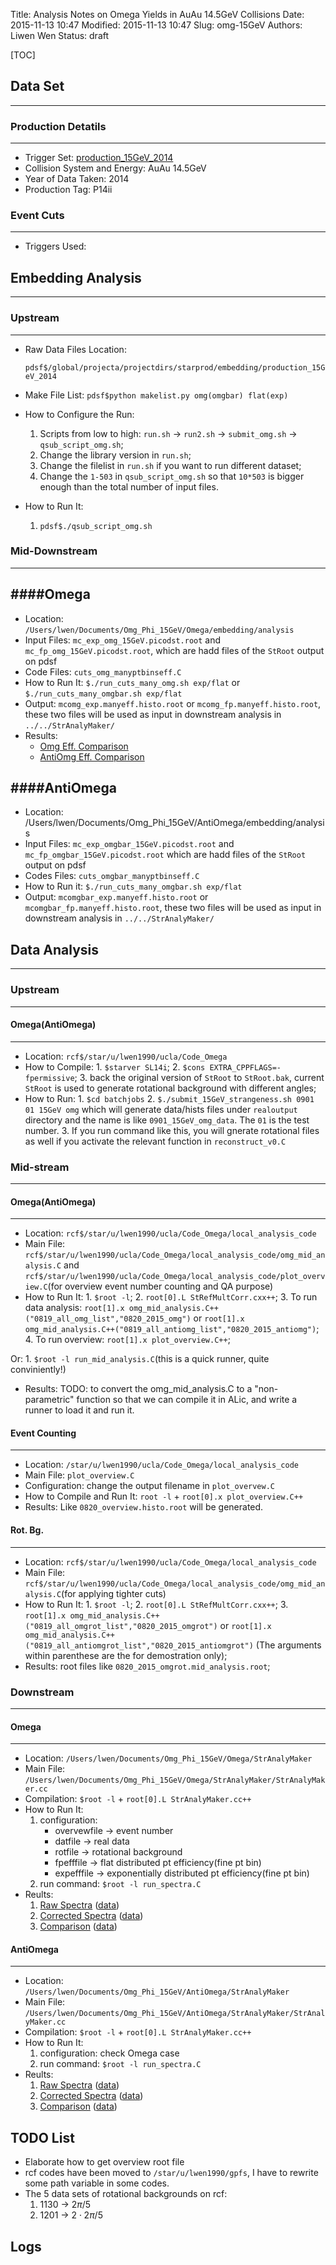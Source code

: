 Title: Analysis Notes on Omega Yields in AuAu 14.5GeV Collisions
Date: 2015-11-13 10:47
Modified: 2015-11-13 10:47
Slug: omg-15GeV
Authors: Liwen Wen
Status: draft

[TOC]

## Data Set
----
### Production Detatils
----
* Trigger Set: [production_15GeV_2014](http://www.star.bnl.gov/public/comp/prod/prodsum/production_15GeV_2014.P14id.html) 
* Collision System and Energy: AuAu 14.5GeV 
* Year of Data Taken: 2014
* Production Tag: P14ii

### Event Cuts 
----
* Triggers Used:

## Embedding Analysis
----
### Upstream 
----
* Raw Data Files Location: 

     `pdsf$/global/projecta/projectdirs/starprod/embedding/production_15GeV_2014` 

* Make File List: `pdsf$python makelist.py omg(omgbar) flat(exp)`
* How to Configure the Run:
    1. Scripts from low to high: `run.sh` -> `run2.sh` -> `submit_omg.sh` -> `qsub_script_omg.sh`;
    2. Change the library version in `run.sh`; 
    3. Change the filelist in `run.sh` if you want to run different dataset;
    4. Change the `1-503` in `qsub_script_omg.sh` so that `10*503` is bigger enough than the total number of input files.
* How to Run It:
    1. `pdsf$./qsub_script_omg.sh`

### Mid-Downstream 
----
####Omega
----
* Location: `/Users/lwen/Documents/Omg_Phi_15GeV/Omega/embedding/analysis`
* Input Files: `mc_exp_omg_15GeV.picodst.root` and `mc_fp_omg_15GeV.picodst.root`, which are hadd files of the `StRoot` output on pdsf
* Code Files: `cuts_omg_manyptbinseff.C`
* How to Run It: `$./run_cuts_many_omg.sh exp/flat` or `$./run_cuts_many_omgbar.sh exp/flat`
* Output: `mcomg_exp.manyeff.histo.root` or `mcomg_fp.manyeff.histo.root`, these two files will be used as input in downstream analysis in `../../StrAnalyMaker/`
* Results: 
    * [Omg Eff. Comparison]({filename}/plots/omg_efferr_comparison.pdf)
    * [AntiOmg Eff. Comparison]({filename}/plots/antiomg_efferr_comparison.pdf)

####AntiOmega
----
* Location: /Users/lwen/Documents/Omg_Phi_15GeV/AntiOmega/embedding/analysis
* Input Files: `mc_exp_omgbar_15GeV.picodst.root` and `mc_fp_omgbar_15GeV.picodst.root` which are hadd files of the `StRoot` output on pdsf
* Codes Files: `cuts_omgbar_manyptbinseff.C`
* How to Run it: `$./run_cuts_many_omgbar.sh exp/flat` 
* Output: `mcomgbar_exp.manyeff.histo.root` or `mcomgbar_fp.manyeff.histo.root`, these two files will be used as input in downstream analysis in `../../StrAnalyMaker/`

## Data Analysis
----
### Upstream 
----
#### Omega(AntiOmega)
----
* Location: `rcf$/star/u/lwen1990/ucla/Code_Omega`
* How to Compile: 
      1. `$starver SL14i`;
      2. `$cons EXTRA_CPPFLAGS=-fpermissive`;
      3. back the original version of `StRoot` to `StRoot.bak`, current `StRoot` is used to generate rotational background with different angles;  
* How to Run:
      1. `$cd batchjobs`
      2. `$./submit_15GeV_strangeness.sh 0901 01 15GeV omg` which will generate data/hists files under `realoutput` directory and the name is like `0901_15GeV_omg_data`. The `01` is the test number.
      3. If you run command like this, you will gnerate rotational files as well if you activate the relevant function in `reconstruct_v0.C`

### Mid-stream 
----
#### Omega(AntiOmega)
----
* Location: `rcf$/star/u/lwen1990/ucla/Code_Omega/local_analysis_code`
* Main File: `rcf$/star/u/lwen1990/ucla/Code_Omega/local_analysis_code/omg_mid_analysis.C` and `rcf$/star/u/lwen1990/ucla/Code_Omega/local_analysis_code/plot_overview.C`(for overview event number counting and QA purpose)
* How to Run It: 
       1. `$root -l`; 
       2. `root[0].L StRefMultCorr.cxx++`;
       3. To run data analysis: `root[1].x omg_mid_analysis.C++("0819_all_omg_list","0820_2015_omg")` or `root[1].x omg_mid_analysis.C++("0819_all_antiomg_list","0820_2015_antiomg")`;
       4. To run overview: `root[1].x plot_overview.C++`;

Or:
       1. `$root -l run_mid_analysis.C`(this is a quick runner, quite conviniently!) 

* Results:
TODO: to convert the omg_mid_analysis.C to a "non-parametric" function so that we can compile it in ALic, and write a runner to load it and run it. 

#### Event Counting
----
* Location: `/star/u/lwen1990/ucla/Code_Omega/local_analysis_code`
* Main File: `plot_overview.C`
* Configuration: change the output filename in `plot_overvew.C`
* How to Compile and Run It: `root -l` + `root[0].x plot_overview.C++`
* Results: Like `0820_overview.histo.root` will be generated. 

#### Rot. Bg.
----
* Location: `rcf$/star/u/lwen1990/ucla/Code_Omega/local_analysis_code`
* Main File: `rcf$/star/u/lwen1990/ucla/Code_Omega/local_analysis_code/omg_mid_analysis.C`(for applying tighter cuts)
* How to Run It: 
       1. `$root -l`; 
       2. `root[0].L StRefMultCorr.cxx++`;
       3. `root[1].x omg_mid_analysis.C++("0819_all_omgrot_list","0820_2015_omgrot")` or `root[1].x omg_mid_analysis.C++("0819_all_antiomgrot_list","0820_2015_antiomgrot")` (The arguments within parenthese are the for demostration only);
* Results: root files like `0820_2015_omgrot.mid_analysis.root`;

### Downstream 
----
#### Omega
----
* Location: `/Users/lwen/Documents/Omg_Phi_15GeV/Omega/StrAnalyMaker`
* Main File: `/Users/lwen/Documents/Omg_Phi_15GeV/Omega/StrAnalyMaker/StrAnalyMaker.cc`
* Compilation: `$root -l` + `root[0].L StrAnalyMaker.cc++`
* How to Run It: 
     1. configuration: 
           * overvewfile -> event number
           * datfile -> real data
           * rotfile -> rotational background
           * fpefffile -> flat distributed pt efficiency(fine pt bin) 
           * expefffile -> exponentially distributed pt efficiency(fine pt bin)
     2. run command: `$root -l run_spectra.C`
* Reults:
     1. [Raw Spectra]({filename}/plots/omg_rawspectra.pdf) ([data]({filename}/data/omg_rawspectra.txt))
     2. [Corrected Spectra]({filename}/plots/omg_finalCorrSpectra.pdf) ([data]({filename}/data/omg_finalCorrSpectra.txt))
     3. [Comparison]({filename}/plots/compare11GeV_omg.pdf) ([data]({filename}/data/compare11GeV_omg.txt))
     
#### AntiOmega
----
* Location: `/Users/lwen/Documents/Omg_Phi_15GeV/AntiOmega/StrAnalyMaker`
* Main File: `/Users/lwen/Documents/Omg_Phi_15GeV/AntiOmega/StrAnalyMaker/StrAnalyMaker.cc`
* Compilation: `$root -l` + `root[0].L StrAnalyMaker.cc++`
* How to Run It:
     1. configuration: check Omega case
     2. run command: `$root -l run_spectra.C`
* Reults:
     1. [Raw Spectra]({filename}/plots/omgbar_rawspectra.pdf) ([data]({filename}/data/omgbar_rawspectra.txt))
     2. [Corrected Spectra]({filename}/plots/finalCorrSpectra_omgbar.pdf) ([data]({filename}/data/omgbar_rawspectra.txt))
     3. [Comparison]({filename}/plots/compare11GeV_omgbar.pdf) ([data]({filename}/data/compare11GeV_omgbar.txt))

## TODO List
* Elaborate how to get overview root file
* rcf codes have been moved to `/star/u/lwen1990/gpfs`, I have to rewrite some path variable in some codes.
* The 5 data sets of rotational backgrounds on rcf:
   1. 1130 -> $2\pi/5$
   2. 1201 -> $2\cdot2\pi/5$ 

## Logs


